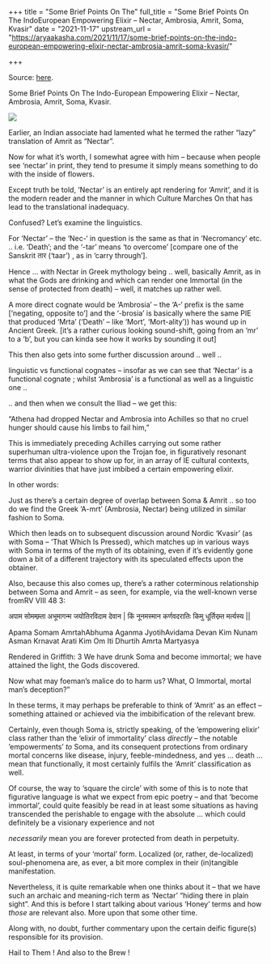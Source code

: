 +++
title = "Some Brief Points On The"
full_title = "Some Brief Points On The IndoEuropean Empowering Elixir – Nectar, Ambrosia, Amrit, Soma, Kvasir"
date = "2021-11-17"
upstream_url = "https://aryaakasha.com/2021/11/17/some-brief-points-on-the-indo-european-empowering-elixir-nectar-ambrosia-amrit-soma-kvasir/"

+++

Source: [here](https://aryaakasha.com/2021/11/17/some-brief-points-on-the-indo-european-empowering-elixir-nectar-ambrosia-amrit-soma-kvasir/).

Some Brief Points On The Indo-European Empowering Elixir – Nectar, Ambrosia, Amrit, Soma, Kvasir.

![](https://aryaakasha.files.wordpress.com/2021/11/getafix_brewing.jpg?w=460)

Earlier, an Indian associate had lamented what he termed the rather “lazy” translation of Amrit as “Nectar”.

Now for what it’s worth, I somewhat agree with him – because when people see ‘nectar’ in print, they tend to presume it simply means something to do with the inside of flowers.

Except truth be told, ‘Nectar’ is an entirely apt rendering for ‘Amrit’, and it is the modern reader and the manner in which Culture Marches On that has lead to the translational inadequacy.

Confused? Let’s examine the linguistics.

For ‘Nectar’ – the ‘Nec-‘ in question is the same as that in ‘Necromancy’ etc. .. i.e. ‘Death’; and the ‘-tar’ means ‘to overcome’ \[compare one of the Sanskrit तार (‘taar’) , as in ‘carry through’\].

Hence … with Nectar in Greek mythology being .. well, basically Amrit, as in what the Gods are drinking and which can render one Immortal (in the sense of protected from death) – well, it matches up rather well.

A more direct cognate would be ‘Ambrosia’ – the ‘A-‘ prefix is the same \[‘negating, opposite to’\] and the ‘-brosia’ is basically where the same PIE that produced ‘Mrta’ (‘Death’ – like ‘Mort’, ‘Mort-ality’)) has wound up in Ancient Greek. \[it’s a rather curious looking sound-shift, going from an ‘mr’ to a ‘b’, but you can kinda see how it works by sounding it out\]

This then also gets into some further discussion around .. well ..

linguistic vs functional cognates – insofar as we can see that ‘Nectar’ is a functional cognate ; whilst ‘Ambrosia’ is a functional as well as a linguistic one ..

.. and then when we consult the Iliad – we get this:

“Athena had dropped Nectar and Ambrosia into Achilles so that no cruel hunger should cause his limbs to fail him,”

This is immediately preceding Achilles carrying out some rather superhuman ultra-violence upon the Trojan foe, in figuratively resonant terms that also appear to show up for, in an array of IE cultural contexts, warrior divinities that have just imbibed a certain empowering elixir.

In other words:

Just as there’s a certain degree of overlap between Soma & Amrit .. so too do we find the Greek ‘A-mrt’ (Ambrosia, Nectar) being utilized in similar fashion to Soma.

Which then leads on to subsequent discussion around Nordic ‘Kvasir’ (as with Soma – ‘That Which Is Pressed), which matches up in various ways with Soma in terms of the myth of its obtaining, even if it’s evidently gone down a bit of a different trajectory with its speculated effects upon the obtainer.

Also, because this also comes up, there’s a rather coterminous relationship between Soma and Amrit – as seen, for example, via the well-known verse fromRV VIII 48 3:

अपाम सोममम्र्ता अभूमागन्म जयोतिरविदाम देवान \| किं नूनमस्मान कर्णवदरातिः किमु धूर्तिरम्र्त मर्त्यस्य \|\|

Apama Somam AmrtahAbhuma Aganma JyotihAvidama Devan Kim Nunam Asman Krnavat Arati Kim Om Iti Dhurtih Amrta Martyasya

Rendered in Griffith: 3 We have drunk Soma and become immortal; we have attained the light, the Gods discovered.

Now what may foeman’s malice do to harm us? What, O Immortal, mortal man’s deception?”

In these terms, it may perhaps be preferable to think of ‘Amrit’ as an effect – something attained or achieved via the imbibification of the relevant brew.

Certainly, even though Soma is, strictly speaking, of the ’empowering elixir’ class rather than the ‘elixir of immortality’ class *directly* – the notable ’empowerments’ *to* Soma, and its consequent protections from ordinary mortal concerns like disease, injury, feeble-mindedness, and yes … death … mean that functionally, it most certainly fulfils the ‘Amrit’ classification as well.

Of course, the way to ‘square the circle’ with some of this is to note that figurative language is what we expect from epic poetry – and that ‘become immortal’, could quite feasibly be read in at least some situations as having transcended the perishable to engage with the absolute … which could definitely be a visionary experience and not

*necessarily* mean you are forever protected from death in perpetuity.

At least, in terms of your ‘mortal’ form. Localized (or, rather, de-localized) soul-phenomena are, as ever, a bit more complex in their (in)tangible manifestation.

Nevertheless, it is quite remarkable when one thinks about it – that we have such an archaic and meaning-rich term as ‘Nectar’ “hiding there in plain sight”. And this is before I start talking about various ‘Honey’ terms and how *those* are relevant also. More upon that some other time.

Along with, no doubt, further commentary upon the certain deific figure(s) responsible for its provision.

Hail to Them ! And also to the Brew !